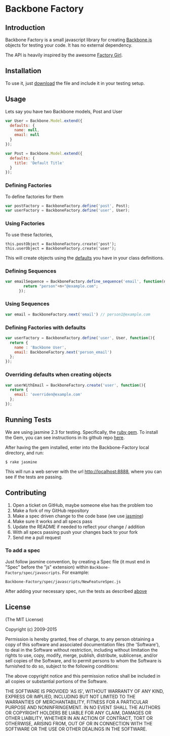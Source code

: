 # Backbone Factory


## Introduction

Backbone Factory is a small javascript library for creating [Backbone.js](http://documentcloud.github.com/backbone/) objects for testing your code. It has no external dependency. 

The API is heavily inspired by the awesome [Factory Girl](https://github.com/thoughtbot/factory_girl).

## Installation

To use it, just [download](https://github.com/SupportBee/Backbone-Factory/raw/master/public/javascripts/backbone-factory.js) the file and include it in your testing setup.

## Usage

Lets say you have two Backbone models, Post and User

```javascript
var User = Backbone.Model.extend({
  defaults: {
    name: null,
    email: null
  }
});

var Post = Backbone.Model.extend({
  defaults: {
    title: 'Default Title'
  }
});
```

### Defining Factories

To define factories for them

```javascript
var postFactory = BackboneFactory.define('post', Post);
var userFactory = BackboneFactory.define('user', User);
```

### Using Factories

To use these factories, 

```javscript
this.postObject = BackboneFactory.create('post');
this.userObject = BackboneFactory.create('user');
```

This will create objects using the [defaults](http://documentcloud.github.com/backbone/#Model-defaults) you have in your class definitions.


### Defining Sequences 

```javascript
var emailSequence = BackboneFactory.define_sequence('email', function(n){
        return "person"+n+"@example.com"; 
      });
```

### Using Sequences

```javascript
var email = BackboneFactory.next('email') // person1@example.com
```

### Defining Factories with defaults

```javascript
var userFactory = BackboneFactory.define('user', User, function(){
  return {
    name : 'Backbone User',
    email: BackboneFactory.next('person_email')
  };
});
```

### Overriding defaults when creating objects

```javascript
var userWithEmail = BackboneFactory.create('user', function(){
  return {
    email: 'overriden@example.com'
  };
});
```

## Running Tests

We are using jasmine 2.3 for testing. Specifically, the [ruby gem](http://jasmine.github.io/2.3/ruby_gem.html).
To install the Gem, you can see instructions in its github repo [here](https://github.com/jasmine/jasmine-gem).

After having the gem installed, enter into the Backbone-Factory local directory, and run:
```
$ rake jasmine
```

This will run a web server with the url [http://localhost:8888](http://localhost:8888), where you can see if the tests are passing.


## Contributing

1. Open a ticket on GitHub, maybe someone else has the problem too
2. Make a fork of my GitHub repository
3. Make a spec driven change to the code base (we use [jasmine](http://pivotal.github.com/jasmine/))
5. Make sure it works and all specs pass
6. Update the README if needed to reflect your change / addition
7. With all specs passing push your changes back to your fork
8. Send me a pull request

### To add a spec

Just follow jasmine convention, by creating a Spec file (it must end in "Spec" before the "js" extension) within `Backbone-Factory/spec/javascripts`. For example: 
```
Backbone-Factory/spec/javascripts/NewFeatureSpec.js
```

After adding your necessary spec, run the tests as described [above](#running-tests)


## License

(The MIT License)

Copyright (c) 2009-2015

Permission is hereby granted, free of charge, to any person obtaining
a copy of this software and associated documentation files (the
'Software'), to deal in the Software without restriction, including
without limitation the rights to use, copy, modify, merge, publish,
distribute, sublicense, and/or sell copies of the Software, and to
permit persons to whom the Software is furnished to do so, subject to
the following conditions:

The above copyright notice and this permission notice shall be
included in all copies or substantial portions of the Software.

THE SOFTWARE IS PROVIDED 'AS IS', WITHOUT WARRANTY OF ANY KIND,
EXPRESS OR IMPLIED, INCLUDING BUT NOT LIMITED TO THE WARRANTIES OF
MERCHANTABILITY, FITNESS FOR A PARTICULAR PURPOSE AND NONINFRINGEMENT.
IN NO EVENT SHALL THE AUTHORS OR COPYRIGHT HOLDERS BE LIABLE FOR ANY
CLAIM, DAMAGES OR OTHER LIABILITY, WHETHER IN AN ACTION OF CONTRACT,
TORT OR OTHERWISE, ARISING FROM, OUT OF OR IN CONNECTION WITH THE
SOFTWARE OR THE USE OR OTHER DEALINGS IN THE SOFTWARE.





